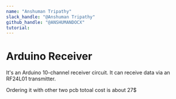 ```yaml
---
name: "Anshuman Tripathy"
slack_handle: "@Anshuman Tripathy"
github_handle: "@ANSHUMANDOCX"
tutorial:
---
```


# Arduino Receiver

<!-- Describe your board in 2-3 sentences. What are you making? What will it do? -->
It's an Arduino 10-channel receiver circuit. It can receive data via an RF24L01 transmitter.

<!-- How much is it going to cost? -->
Ordering it with other two pcb totoal cost is about 27$
<!-- Tell us a little bit about your design process. What were some challenges? What helped? ***Totally optional*** -->
